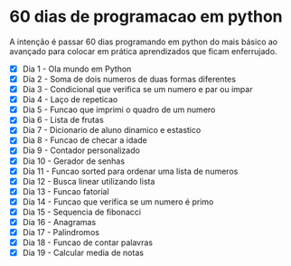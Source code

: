 # 60 dias de programacao em python

A intenção é passar 60 dias programando em python do mais básico ao avançado para colocar em prática aprendizados que ficam enferrujado.

- [x] Dia 1 - Ola mundo em Python
- [x] Dia 2 - Soma de dois numeros de duas formas diferentes
- [x] Dia 3 - Condicional que verifica se um numero e par ou impar
- [x] Dia 4 - Laço de repeticao
- [x] Dia 5 - Funcao que imprimi o quadro de um numero
- [x] Dia 6 - Lista de frutas
- [x] Dia 7 - Dicionario de aluno dinamico e estastico 
- [x] Dia 8 - Funcao de checar a idade
- [x] Dia 9 - Contador personalizado
- [x] Dia 10 - Gerador de senhas
- [x] Dia 11 - Funcao sorted para ordenar uma lista de numeros
- [x] Dia 12 - Busca linear utilizando lista
- [x] Dia 13 - Funcao fatorial
- [x] Dia 14 - Funcao que verifica se um numero é primo
- [x] Dia 15 - Sequencia de fibonacci
- [x] Dia 16 - Anagramas
- [x] Dia 17 - Palindromos
- [x] Dia 18 - Funcao de contar palavras
- [x] Dia 19 - Calcular media de notas